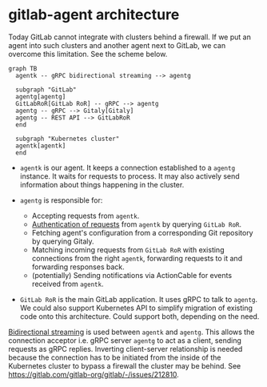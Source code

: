 # gitlab-agent architecture

Today GitLab cannot integrate with clusters behind a firewall. If we put an agent into such clusters and another agent next to GitLab, we can overcome this limitation. See the scheme below.

```mermaid
graph TB
  agentk -- gRPC bidirectional streaming --> agentg
  
  subgraph "GitLab"
  agentg[agentg]
  GitLabRoR[GitLab RoR] -- gRPC --> agentg
  agentg -- gRPC --> Gitaly[Gitaly]
  agentg -- REST API --> GitLabRoR
  end

  subgraph "Kubernetes cluster"
  agentk[agentk]
  end  
```

* `agentk` is our agent. It keeps a connection established to a `agentg` instance. It waits for requests to process. It may also actively send information about things happening in the cluster.

* `agentg` is responsible for:
  * Accepting requests from `agentk`.
  * [Authentication of requests](identity_and_auth.md) from `agentk` by querying `GitLab RoR`.
  * Fetching agent's configuration from a corresponding Git repository by querying Gitaly.
  * Matching incoming requests from `GitLab RoR` with existing connections from the right `agentk`, forwarding requests to it and forwarding responses back.
  * (potentially) Sending notifications via ActionCable for events received from `agentk`.

* `GitLab RoR` is the main GitLab application. It uses gRPC to talk to `agentg`. We could also support Kubernetes API to simplify migration of existing code onto this architecture. Could support both, depending on the need.

[Bidirectional streaming](https://grpc.io/docs/guides/concepts/#bidirectional-streaming-rpc) is used between `agentk` and `agentg`. This allows the connection acceptor i.e. gRPC server `agentg` to act as a client, sending requests as gRPC replies. Inverting client-server relationship is needed because the connection has to be initiated from the inside of the Kubernetes cluster to bypass a firewall the cluster may be behind. See https://gitlab.com/gitlab-org/gitlab/-/issues/212810.
